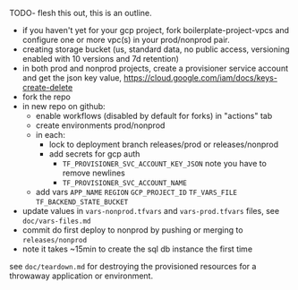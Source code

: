 TODO- flesh this out, this is an outline.

- if you haven't yet for your gcp project, fork boilerplate-project-vpcs and
  configure one or more vpc(s) in your prod/nonprod pair.
- creating storage bucket (us, standard data, no public access, versioning
  enabled with 10 versions and 7d retention)
- in both prod and nonprod projects, create a provisioner service account and
  get the json key value, https://cloud.google.com/iam/docs/keys-create-delete
- fork the repo
- in new repo on github:
  - enable workflows (disabled by default for forks) in "actions" tab
  - create environments prod/nonprod
  - in each:
    - lock to deployment branch releases/prod or releases/nonprod
    - add secrets for gcp auth
      - `TF_PROVISIONER_SVC_ACCOUNT_KEY_JSON` note you have to remove newlines
      - `TF_PROVISIONER_SVC_ACCOUNT_NAME`
   - add vars `APP_NAME` `REGION` `GCP_PROJECT_ID` `TF_VARS_FILE` `TF_BACKEND_STATE_BUCKET`
- update values in `vars-nonprod.tfvars` and `vars-prod.tfvars` files, see `doc/vars-files.md`
- commit do first deploy to nonprod by pushing or merging to `releases/nonprod`
- note it takes ~15min to create the sql db instance the first time

see `doc/teardown.md` for destroying the provisioned resources for a throwaway
application or environment.
